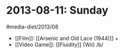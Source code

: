#  2013-08-11: Sunday
#media-diet/2013/08

* [[Film]]: [[Arsenic and Old Lace (1944)]] +
* [[Video Game]]: [[Fluidity]] {Wii} /b/

